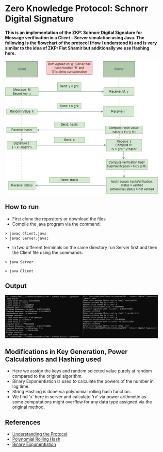 # Zero Knowledge Protocol: Schnorr Digital Signature

#### This is an implementation of the ZKP: Schnorr Digital Signature for Message verification in a Client - Server simulation using Java. The following is the flowchart of the protocol (How I understood it) and is very similar to the idea of ZKP: Fiat Shamir but additionally we use Hashing here.

![](ZKPSS.png)

## How to run

* First clone the repository or download the files
* Compile the java program via the command:
````
> javac Client.java
> javac Server.javac
````
* In two different terminals on the same directory run Server first and then the Client file using the commands:
````
> java Server
````
````
> java Client
````

## Output

![](OutputZKPSS.png)

## Modifications in Key Generation, Power Calculations and Hashing used
* Here we assign the keys and random selected value purely at random compared to the original algorithm. 
* Binary Exponentiation is used to calculate the powers of the number in log time.
* String Hashing is done via polynomial rolling hash function.
* We find 'x' here in server and calculate 'rv' via power arithmetic as some computations might overflow for any data type assigned via the original method.

## References
* [Understanding the Protocol](https://en.wikipedia.org/wiki/Schnorr_signature)
* [Polynomial Rolling Hash](https://cp-algorithms.com/string/string-hashing.html)
* [Binary Exponentiation](https://cp-algorithms.com/algebra/binary-exp.html)

